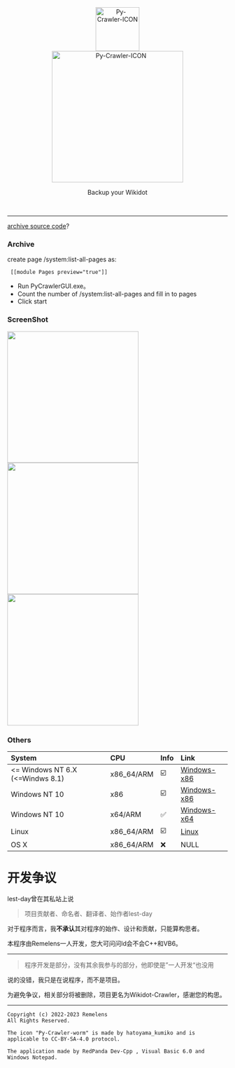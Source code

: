 <div class="center" align="center">
  <a href="#">
    <img alt="Py-Crawler-ICON" src="https://rmlsdisk.wikidot.com/local--files/file:github/Pyc" width="100px">
  </a><br/>
  <img alt="Py-Crawler-ICON" src="https://rmlsdisk.wikidot.com/local--files/file:github/pyctext.png" width="300px">
  <p>Backup your Wikidot</p>
  <img alt="" src="https://img.shields.io/github/license/Remelens/WD-crawler">&nbsp;&nbsp;<img alt="" src="https://img.shields.io/github/v/release/Remelens/WD-Crawler?include_prereleases">&nbsp;&nbsp;<img alt="" src="https://img.shields.io/github/stars/Remelens/WD-crawler">
</div>

----------

[archive source code](https://github.com/Remelens/WD-crawler/tree/Py-Crawler++)?


### **Archive**
create page /system:list-all-pages as:
```
 [[module Pages preview="true"]] 
```
* Run PyCrawlerGUI.exe。
* Count the number of /system:list-all-pages and fill in to pages
* Click start

### ScreenShot
<img alt="" src="https://s1.ax1x.com/2023/02/20/pSXVpQJ.jpg" width="300px">  
<img alt="" src="https://s1.ax1x.com/2023/02/20/pSXExWF.jpg" width="300px">  
<img alt="" src="https://s1.ax1x.com/2023/02/20/pSXEzz4.jpg" width="300px">

### Others

| System | CPU | Info | Link |
| :----------- | :----------- | :----------- | :----------- |
| <= Windows NT 6.X (<=Windws 8.1) | x86_64/ARM | :ballot_box_with_check: | [Windows-x86](https://github.com/Remelens/WD-crawler/tree/windows-x86) |
| Windows NT 10 | x86 | :ballot_box_with_check: | [Windows-x86](https://github.com/Remelens/WD-crawler/tree/windows-x86) |
| Windows NT 10 | x64/ARM | :white_check_mark: | [Windows-x64](https://github.com/Remelens/WD-crawler/) |
| Linux | x86_64/ARM | :ballot_box_with_check: | [Linux](https://github.com/Remelens/WD-crawler/tree/linux) |
| OS X | x86_64/ARM | :x: | NULL |

# 开发争议

lest-day曾在其私站上说
> 项目贡献者、命名者、翻译者、始作者lest-day

对于程序而言，我**不承认**其对程序的始作、设计和贡献，只能算构思者。

本程序由Remelens一人开发，您大可问问ld会不会C++和VB6。

--------

> 程序开发是部分，没有其余我参与的部分，他即使是”一人开发“也没用

说的没错，我只是在说程序，而不是项目。 

为避免争议，相关部分将被删除，项目更名为Wikidot-Crawler，感谢您的构思。

----------

```
Copyright (c) 2022-2023 Remelens
All Rights Reserved.

The icon "Py-Crawler-worm" is made by hatoyama_kumiko and is applicable to CC-BY-SA-4.0 protocol.

The application made by RedPanda Dev-Cpp , Visual Basic 6.0 and Windows Notepad.
```

